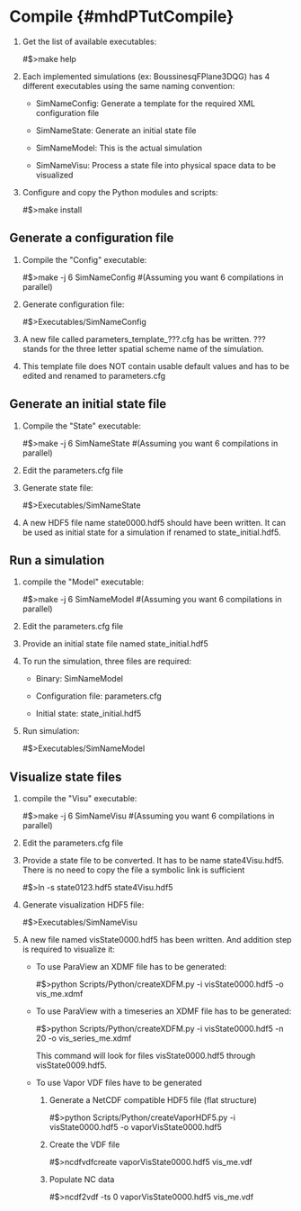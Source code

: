 Compile  {#mhdPTutCompile}
======

1. Get the list of available executables:
   
   #$>make help

2. Each implemented simulations (ex: BoussinesqFPlane3DQG) has 4 different executables using the same naming convention:

   - SimNameConfig: Generate a template for the required XML configuration file

   - SimNameState: Generate an initial state file

   - SimNameModel: This is the actual simulation

   - SimNameVisu: Process a state file into physical space data to be visualized

3. Configure and copy the Python modules and scripts:

   #$>make install


Generate a configuration file
--------------------------------

   1. Compile the "Config" executable:
   
      #$>make -j 6 SimNameConfig #(Assuming you want 6 compilations in parallel)

   2. Generate configuration file:

      #$>Executables/SimNameConfig

   3. A new file called parameters\_template\_???.cfg has be written. ??? stands for the three letter spatial scheme name of the simulation.

   4. This template file does NOT contain usable default values and has to be edited and renamed to parameters.cfg

Generate an initial state file
-------------------------------

   1. Compile the "State" executable:

      #$>make -j 6 SimNameState #(Assuming you want 6 compilations in parallel)

   2. Edit the parameters.cfg file

   3. Generate state file:

      #$>Executables/SimNameState

   4. A new HDF5 file name state0000.hdf5 should have been written. It can be used as initial state for a simulation if renamed to state_initial.hdf5.

Run a simulation
----------------

   1. compile the "Model" executable:

      #$>make -j 6 SimNameModel #(Assuming you want 6 compilations in parallel)

   2. Edit the parameters.cfg file

   3. Provide an initial state file named state\_initial.hdf5

   4. To run the simulation, three files are required:

      - Binary: SimNameModel

      - Configuration file: parameters.cfg

      - Initial state: state_initial.hdf5

   5. Run simulation:

         #$>Executables/SimNameModel

Visualize state files
---------------------

   1. compile the "Visu" executable:

      #$>make -j 6 SimNameVisu #(Assuming you want 6 compilations in parallel)

   2. Edit the parameters.cfg file

   3. Provide a state file to be converted. It has to be name state4Visu.hdf5. There is no need to copy the file a symbolic link is sufficient

      #$>ln -s state0123.hdf5 state4Visu.hdf5

   4. Generate visualization HDF5 file:

      #$>Executables/SimNameVisu

   5. A new file named visState0000.hdf5 has been written. And addition step is required to visualize it:

      - To use ParaView an XDMF file has to be generated:

         #$>python Scripts/Python/createXDFM.py -i visState0000.hdf5 -o vis_me.xdmf

      - To use ParaView with a timeseries an XDMF file has to be generated:

         #$>python Scripts/Python/createXDFM.py -i visState0000.hdf5 -n 20 -o vis_series_me.xdmf

         This command will look for files visState0000.hdf5 through visState0009.hdf5.

      - To use Vapor VDF files have to be generated
         
         1. Generate a NetCDF compatible HDF5 file (flat structure)

            #$>python Scripts/Python/createVaporHDF5.py -i visState0000.hdf5 -o vaporVisState0000.hdf5

         2. Create the VDF file

            #$>ncdfvdfcreate vaporVisState0000.hdf5 vis_me.vdf

         3. Populate NC data
            
            #$>ncdf2vdf -ts 0 vaporVisState0000.hdf5 vis_me.vdf
